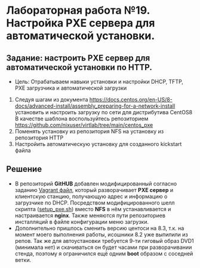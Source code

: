 # Лабораторная работа №19. Настройка PXE сервера для автоматической установки.

## Задание: настроить PXE сервер для автоматической установки по HTTP.

-  Цель: Отрабатываем навыки установки и настройки DHCP, TFTP, PXE загрузчика и автоматической загрузки

1. Следуя шагам из документа https://docs.centos.org/en-US/8-docs/advanced-install/assembly_preparing-for-a-network-install установить и настроить загрузку по сети для дистрибутива CentOS8
В качестве шаблона воспользуйтесь репозиторием https://github.com/nixuser/virtlab/tree/main/centos_pxe
2. Поменять установку из репозитория NFS на установку из репозитория HTTP
3. Настройить автоматическую установку для созданного kickstart файла


## Решение 

* В репозиторий **GitHUB** добавлен модифицированный согласно заданию [Vagrant файл](https://github.com/alexeybobovsky/OTUS_Lab/blob/master/lab19/Vagrantfile),  который  разворачивает **PXE сервер** и клиентскую станцию, получающую адрес и информацию о загрузчике по DHCP. Посредством модифицированного шелл скрипта ([setup_pxe.sh](https://github.com/alexeybobovsky/OTUS_Lab/blob/master/lab19/setup_pxe.sh)) вместо **NFS** в нём устанавливается и настраивается **nginx**. Также меняются пути репозиториев инсталляций в файле конфигурации меню загрузки. 
* Дополнительно пришлось сменить версию центоси на 8.3, т.к. на момент моего выполнения работы, исошники 8.2 уже выпилили из репов. Так же для автоустановки требуется 9-ти гиговый образ DVD1 (минимала нет) и скачиваться он будет часами при разворачивании стенда, поэтому я ограничился ещё одним **boot** образом с соседней ветки.  
